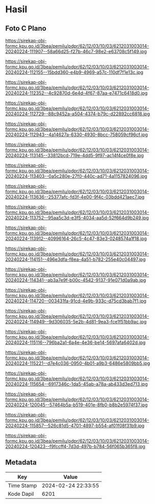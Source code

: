 # Hasil

## Foto C Plano

https://sirekap-obj-formc.kpu.go.id/3bea/pemilu/pdpr/62/12/03/10/03/6212031003014-20240224-111907--58a66d25-f27b-46c7-98e2-e63708c5f149.jpg

https://sirekap-obj-formc.kpu.go.id/3bea/pemilu/pdpr/62/12/03/10/03/6212031003014-20240224-112155--15bdd360-e4b9-4969-a57c-110df7f1e13c.jpg

https://sirekap-obj-formc.kpu.go.id/3bea/pemilu/pdpr/62/12/03/10/03/6212031003014-20240224-112352--4c92870d-6e4d-4f67-87aa-e7471c6418d0.jpg

https://sirekap-obj-formc.kpu.go.id/3bea/pemilu/pdpr/62/12/03/10/03/6212031003014-20240224-112729--88c9452a-a504-4374-b79c-d22892cc6818.jpg

https://sirekap-obj-formc.kpu.go.id/3bea/pemilu/pdpr/62/12/03/10/03/6212031003014-20240224-112943--4a14627a-6330-4930-8bcc-758059cf96cf.jpg

https://sirekap-obj-formc.kpu.go.id/3bea/pemilu/pdpr/62/12/03/10/03/6212031003014-20240224-113145--33812bcd-719e-4dd5-9f97-ac14f4ce0f8e.jpg

https://sirekap-obj-formc.kpu.go.id/3bea/pemilu/pdpr/62/12/03/10/03/6212031003014-20240224-113403--0a5c280e-27f0-440c-ad71-4a1157824096.jpg

https://sirekap-obj-formc.kpu.go.id/3bea/pemilu/pdpr/62/12/03/10/03/6212031003014-20240224-113636--25377afc-fd3f-4e00-9f4c-03bdd421aec7.jpg

https://sirekap-obj-formc.kpu.go.id/3bea/pemilu/pdpr/62/12/03/10/03/6212031003014-20240224-113752--95aa5c3d-e3f5-4034-aa5d-52f664d9b249.jpg

https://sirekap-obj-formc.kpu.go.id/3bea/pemilu/pdpr/62/12/03/10/03/6212031003014-20240224-113912--40996164-26c5-4c47-83e3-0248574a1f18.jpg

https://sirekap-obj-formc.kpu.go.id/3bea/pemilu/pdpr/62/12/03/10/03/6212031003014-20240224-114151--496e3dfa-f8ea-4a51-b782-255e40c04497.jpg

https://sirekap-obj-formc.kpu.go.id/3bea/pemilu/pdpr/62/12/03/10/03/6212031003014-20240224-114341--ab3a7e9f-b00c-4542-9137-91e071d0a9ab.jpg

https://sirekap-obj-formc.kpu.go.id/3bea/pemilu/pdpr/62/12/03/10/03/6212031003014-20240224-114720--003431fa-91cd-4e9b-933c-d75cd3bab7f1.jpg

https://sirekap-obj-formc.kpu.go.id/3bea/pemilu/pdpr/62/12/03/10/03/6212031003014-20240224-114949--9d306035-5e2b-4d81-9ea3-fce1f51bb9ac.jpg

https://sirekap-obj-formc.kpu.go.id/3bea/pemilu/pdpr/62/12/03/10/03/6212031003014-20240224-115116--796ba2a1-6a4e-4e36-be14-5697afa6402d.jpg

https://sirekap-obj-formc.kpu.go.id/3bea/pemilu/pdpr/62/12/03/10/03/6212031003014-20240224-115221--d7e4c036-0950-4b01-a9b3-6486e5809bb5.jpg

https://sirekap-obj-formc.kpu.go.id/3bea/pemilu/pdpr/62/12/03/10/03/6212031003014-20240224-115654--6917346c-1da5-45ab-a78a-ab433d3ed713.jpg

https://sirekap-obj-formc.kpu.go.id/3bea/pemilu/pdpr/62/12/03/10/03/6212031003014-20240224-120045--57464b5a-b519-401e-8fb0-b8b2e5974f37.jpg

https://sirekap-obj-formc.kpu.go.id/3bea/pemilu/pdpr/62/12/03/10/03/6212031003014-20240224-115857--526c81d5-4701-4897-b554-af01f08f31b9.jpg

https://sirekap-obj-formc.kpu.go.id/3bea/pemilu/pdpr/62/12/03/10/03/6212031003014-20240224-120423--f9fccff4-7d3d-497b-b784-56f065b365f8.jpg


## Metadata

| Key        | Value               |
| ---------- | ------------------- |
| Time Stamp | 2024-02-24 22:33:55 |
| Kode Dapil | 6201                |



